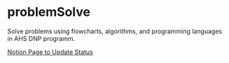 # problemSolve

Solve problems using flowcharts, algorithms, and programming languages in AHS DNP programm.

[Notion Page to Update Status](https://www.notion.so/dohanspace/31069f793a244c45b80195a9e38654d8?pvs=4)
